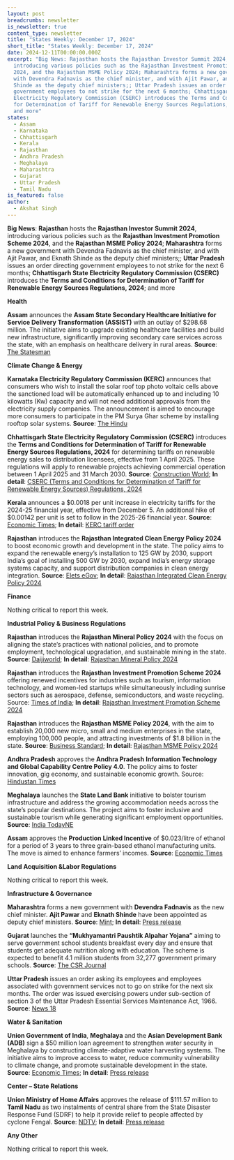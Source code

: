 ```yaml
---
layout: post
breadcrumbs: newsletter
is_newsletter: true
content_type: newsletter
title: "States Weekly: December 17, 2024"
short_title: "States Weekly: December 17, 2024"
date: 2024-12-11T00:00:00.000Z
excerpt: "Big News: Rajasthan hosts the Rajasthan Investor Summit 2024,
  introducing various policies such as the Rajasthan Investment Promotion Scheme
  2024, and the Rajasthan MSME Policy 2024; Maharashtra forms a new government
  with Devendra Fadnavis as the chief minister, and with Ajit Pawar, and Eknath
  Shinde as the deputy chief ministers;; Uttar Pradesh issues an order directing
  government employees to not strike for the next 6 months; Chhattisgarh State
  Electricity Regulatory Commission (CSERC) introduces the Terms and Conditions
  for Determination of Tariff for Renewable Energy Sources Regulations, 2024;
  and more"
states:
  - Assam
  - Karnataka
  - Chhattisgarh
  - Kerala
  - Rajasthan
  - Andhra Pradesh
  - Meghalaya
  - Maharashtra
  - Gujarat
  - Uttar Pradesh
  - Tamil Nadu
is_featured: false
author:
  - Akshat Singh
---
```

**Big News**: **Rajasthan** hosts the **Rajasthan Investor Summit 2024**, introducing various policies such as the **Rajasthan Investment Promotion Scheme 2024**, and the **Rajasthan MSME Policy 2024**; **Maharashtra** forms a new government with Devendra Fadnavis as the chief minister, and with Ajit Pawar, and Eknath Shinde as the deputy chief ministers;; **Uttar** **Pradesh** issues an order directing government employees to not strike for the next 6 months; **Chhattisgarh State Electricity Regulatory Commission (CSERC)** introduces the **Terms and Conditions for Determination of Tariff for Renewable Energy Sources Regulations, 2024**; and more

**Health**

**Assam** announces the **Assam State Secondary Healthcare Initiative for Service Delivery Transformation (ASSIST)** with an outlay of $298.68 million. The initiative aims to upgrade existing healthcare facilities and build new infrastructure, significantly improving secondary care services across the state, with an emphasis on healthcare delivery in rural areas. **Source**: [The Statesman](https://www.thestatesman.com/india/assam-launches-rs-2529-cr-scheme-for-rural-healthcare-1503372133.html)

**Climate Change & Energy**

**Karnataka Electricity Regulatory Commission (KERC)** announces that consumers who wish to install the solar roof top photo voltaic cells above the sanctioned load will be automatically enhanced up to and including 10 kilowatts (Kw) capacity and will not need additional approvals from the electricity supply companies. The announcement is aimed to encourage more consumers to participate in the PM Surya Ghar scheme by installing rooftop solar systems. **Source**: [The Hindu](https://www.thehindu.com/news/national/karnataka/kerc-issues-order-to-enhance-sanctioned-load-of-consumers-who-install-solar-systems-up-to-10-kw-capacity/article68951182.ece)

**Chhattisgarh State Electricity Regulatory Commission (CSERC)** introduces the **Terms and Conditions for Determination of Tariff for Renewable Energy Sources Regulations, 2024** for determining tariffs on renewable energy sales to distribution licensees, effective from 1 April 2025. These regulations will apply to renewable projects achieving commercial operation between 1 April 2025 and 31 March 2030. **Source**: [Construction World](https://www.constructionworld.in/energy-infrastructure/power-and-renewable-energy/chhattisgarh-issues-tariff-determination-criteria/65829); **In detail**: [CSERC (Terms and Conditions for Determination of Tariff for Renewable Energy Sources) Regulations, 2024](https://cserc.gov.in/upload/upload_news/06-11-2024_1730877651.pdf)

**Kerala** announces a $0.0018 per unit increase in electricity tariffs for the 2024-25 financial year, effective from December 5. An additional hike of $0.00142 per unit is set to follow in the 2025-26 financial year. **Source**: [Economic Times](https://energy.economictimes.indiatimes.com/news/power/kerala-electricity-charges-increased-by-16-paise-per-unit-another-12-paise-hike-next-fy/116062994); **In detail**: [KERC tariff order](https://dev.erckerala.org/api/storage/orders/DHbrNDrCvxmdGffDdSjHklbBvcbgp7RRxXEdQPSl.pdf)

**Rajasthan** introduces the **Rajasthan Integrated Clean Energy Policy 2024** to boost economic growth and development in the state. The policy aims to expand the renewable energy’s installation to 125 GW by 2030, support India’s goal of installing 500 GW by 2030, expand India’s energy storage systems capacity, and support distribution companies in clean energy integration. **Source**: [Elets eGov](https://egov.eletsonline.com/2024/12/rajasthan-leads-indias-renewable-energy-revolution-union-minister-pralhad-joshi/#:~:text=The%20Union%20Minister%20highlighted%20the,Prime%20Minister%20Shri%20Narendra%20Modi.); **In detail**: [Rajasthan Integrated Clean Energy Policy 2024](https://www.eqmagpro.com/wp-content/uploads/2024/12/Final-Draft_Itegrated-Clean-Energy-Policy2024-Nov24-VER1-1-final-1_compressed-1-28.pdf)

**Finance**

Nothing critical to report this week.

**Industrial Policy & Business Regulations**  

**Rajasthan** introduces the **Rajasthan Mineral Policy 2024** with the focus on aligning the state’s practices with national policies, and to promote employment, technological upgradation, and sustainable mining in the state. **Source**: [Daijiworld](https://www.daijiworld.com/index.php/news/newsDisplay?newsID=1250492); **In detail**: [Rajasthan Mineral Policy 2024](https://rising.rajasthan.gov.in/storage/app/public/files/pdf/rajasthan-mineral-policy-2024.pdf)

**Rajasthan** introduces the **Rajasthan Investment Promotion Scheme 2024** offering renewed incentives for industries such as tourism, information technology, and women-led startups while simultaneously including sunrise sectors such as aerospace, defense, semiconductors, and waste recycling. Source: [Times of India](https://timesofindia.indiatimes.com/city/jaipur/rajasthan-unveils-new-investment-promotion-policy-with-enhanced-financial-incentives/articleshow/114745976.cms); **In detail**: [Rajasthan Investment Promotion Scheme 2024](https://techlegalonline.com/uploads/RIPS_2024_224a4ffb87.pdf)

**Rajasthan** introduces the **Rajasthan MSME Policy 2024**, with the aim to establish 20,000 new micro, small and medium enterprises in the state, employing 100,000 people, and attracting investments of $1.8 billion in the state. **Source**: [Business Standard](https://www.business-standard.com/industry/sme/rajasthan-govt-s-new-policy-set-to-give-a-fillip-to-msmes-in-state-124120601439_1.html); **In detail**: [Rajasthan MSME Policy 2024](https://backend.ucciudaipur.com/storage/news/media/Rajasthan%20MSME%20Policy%202024%20draft.pdf)

**Andhra Pradesh** approves the **Andhra Pradesh** **Information Technology and Global Capability Centre Policy 4.0**. The policy aims to foster innovation, gig economy, and sustainable economic growth. Source: [Hindustan Times](https://www.hindustantimes.com/india-news/andhra-cabinet-approves-key-infra-it-policies-101733253000223.html)

**Meghalaya** launches the **State Land Bank** initiative to bolster tourism infrastructure and address the growing accommodation needs across the state’s popular destinations. The project aims to foster inclusive and sustainable tourism while generating significant employment opportunities. **Source**: [India TodayNE](https://www.indiatodayne.in/meghalaya/story/meghalaya-government-launches-land-bank-initiative-to-boost-tourism-and-employment-opportunities-1134581-2024-12-08)

**Assam** approves the **Production Linked Incentive** of $0.023/litre of ethanol for a period of 3 years to three grain-based ethanol manufacturing units. The move is aimed to enhance farmers’ incomes. **Source**: [Economic Times](https://economictimes.indiatimes.com/news/india/assam-pli-boost-for-three-grain-based-ethanol-manufacturing-units/articleshow/116083939.cms)

**Land Acquisition &Labor Regulations**  

Nothing critical to report this week.

**Infrastructure & Governance**

**Maharashtra** forms a new government with **Devendra Fadnavis** as the new chief minister. **Ajit Pawar** and **Eknath Shinde** have been appointed as deputy chief ministers. **Source**: [Mint](https://www.livemint.com/elections/maharashtra-cm-live-updates-devendra-fadnavis-chief-minister-eknath-shinde-deputy-cm-mahayuti-bjp-ncp-pm-modi-4-11-2024-11733288491422.html); **In detail**: [Press release](https://rajbhavan-maharashtra.gov.in/en/05-12-2024-prime-minister-narendra-modi-several-cms-attend-swearing-in-ceremony-held-at-azad-maidan/)

**Gujarat** launches the **“Mukhyamantri Paushtik Alpahar Yojana”** aiming to serve government school students breakfast every day and ensure that students get adequate nutrition along with education. The scheme is expected to benefit 4.1 million students from 32,277 government primary schools. **Source**: [The CSR Journal](https://thecsrjournal.in/gujarat-government-school-students-breakfast-scheme/)

**Uttar Pradesh** issues an order asking its employees and employees associated with government services not to go on strike for the next six months. The order was issued exercising powers under sub-section of section 3 of the Uttar Pradesh Essential Services Maintenance Act, 1966. **Source**: [News 18](https://www.news18.com/india/uttar-pradesh-govt-invokes-esma-restricts-employees-from-going-on-strike-for-6-months-9147928.html)

**Water & Sanitation**

**Union Government of India**, **Meghalaya** and the **Asian Development Bank (ADB)** sign a $50 million loan agreement to strengthen water security in Meghalaya by constructing climate-adaptive water harvesting systems. The initiative aims to improve access to water, reduce community vulnerability to climate change, and promote sustainable development in the state. **Source**: [Economic Times](https://energy.economictimes.indiatimes.com/news/renewable/india-adb-sign-50-million-loan-for-climate-resilient-water-security-in-meghalaya/116026548); **In detail**: [Press release](https://www.adb.org/news/adb-approves-support-improve-water-security-and-management-india)

**Center – State Relations**

**Union Ministry of Home Affairs** approves the release of $111.57 million to **Tamil Nadu** as two instalments of central share from the State Disaster Response Fund (SDRF) to help it provide relief to people affected by cyclone Fengal. **Source**: [NDTV](https://www.ndtv.com/india-news/centre-releases-rs-994-crore-to-tamil-nadu-for-cyclone-fengal-relief-work-7191432); **In detail**: [Press release](https://pib.gov.in/PressReleaseIframePage.aspx?PRID=2081611)

**Any Other**

Nothing critical to report this week.

